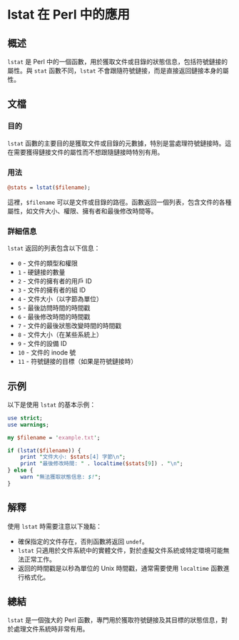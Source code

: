 <!--
Meta Description: # lstat 在 Perl 中的應用 ## 概述 `lstat` 是 Perl 中的一個函數，用於獲取文件或目錄的狀態信息，包括符號鏈接的屬性。與 `stat` 函數不同，`lstat` 不會跟隨符號鏈接，而是直接返回鏈接本身的屬性。 ## 文檔 ### 目的 `lstat` 函數的主要目的是獲取...
Meta Keywords: lstat, perl, filename, stats, 文件大小
-->

# lstat 在 Perl 中的應用

## 概述
`lstat` 是 Perl 中的一個函數，用於獲取文件或目錄的狀態信息，包括符號鏈接的屬性。與 `stat` 函數不同，`lstat` 不會跟隨符號鏈接，而是直接返回鏈接本身的屬性。

## 文檔
### 目的
`lstat` 函數的主要目的是獲取文件或目錄的元數據，特別是當處理符號鏈接時。這在需要獲得鏈接文件的屬性而不想跟隨鏈接時特別有用。

### 用法
```perl
@stats = lstat($filename);
```
這裡，`$filename` 可以是文件或目錄的路徑。函數返回一個列表，包含文件的各種屬性，如文件大小、權限、擁有者和最後修改時間等。

### 詳細信息
`lstat` 返回的列表包含以下信息：
- `0` - 文件的類型和權限
- `1` - 硬鏈接的數量
- `2` - 文件的擁有者的用戶 ID
- `3` - 文件的擁有者的組 ID
- `4` - 文件大小（以字節為單位）
- `5` - 最後訪問時間的時間戳
- `6` - 最後修改時間的時間戳
- `7` - 文件的最後狀態改變時間的時間戳
- `8` - 文件大小（在某些系統上）
- `9` - 文件的設備 ID
- `10` - 文件的 inode 號
- `11` - 符號鏈接的目標（如果是符號鏈接時）

## 示例
以下是使用 `lstat` 的基本示例：

```perl
use strict;
use warnings;

my $filename = 'example.txt';

if (lstat($filename)) {
    print "文件大小: $stats[4] 字節\n";
    print "最後修改時間: " . localtime($stats[9]) . "\n";
} else {
    warn "無法獲取狀態信息: $!";
}
```

## 解釋
使用 `lstat` 時需要注意以下幾點：
- 確保指定的文件存在，否則函數將返回 `undef`。
- `lstat` 只適用於文件系統中的實體文件，對於虛擬文件系統或特定環境可能無法正常工作。
- 返回的時間戳是以秒為單位的 Unix 時間戳，通常需要使用 `localtime` 函數進行格式化。

## 總結
`lstat` 是一個強大的 Perl 函數，專門用於獲取符號鏈接及其目標的狀態信息，對於處理文件系統時非常有用。